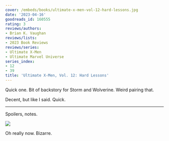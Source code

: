 ```yaml
---
cover: /embeds/books/ultimate-x-men-vol-12-hard-lessons.jpg
date: '2023-04-16'
goodreads_id: 160555
rating: 3
reviews/authors:
- Brian K. Vaughan
reviews/lists:
- 2023 Book Reviews
reviews/series:
- Ultimate X-Men
- Ultimate Marvel Universe
series_index:
- 12
- 39
title: 'Ultimate X-Men, Vol. 12: Hard Lessons'
---
```

Quick one. Bit of backstory for Storm and Wolverine. Weird pairing that. 

Decent, but like I said. Quick. 

<!--more-->

---



Spoilers, notes. 

![](/embeds/books/attachments/ultimate-x-man-v12-textbundle-124e6f.png)

Oh really now. Bizarre. 


